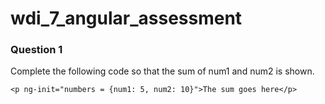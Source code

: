 wdi_7_angular_assessment
========================

### Question 1

Complete the following code so that the sum of num1 and num2 is shown.

`<p ng-init="numbers = {num1: 5, num2: 10}">The sum goes here</p>`

